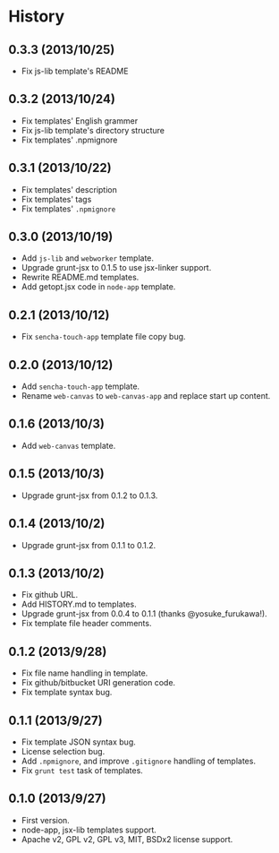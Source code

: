 History
==========

0.3.3 (2013/10/25)
-----------------------

* Fix js-lib template's README

0.3.2 (2013/10/24)
-----------------------

* Fix templates' English grammer
* Fix js-lib template's directory structure
* Fix templates' .npmignore

0.3.1 (2013/10/22)
-----------------------

* Fix templates' description
* Fix templates' tags
* Fix templates' `.npmignore`

0.3.0 (2013/10/19)
-----------------------

* Add `js-lib` and `webworker` template.
* Upgrade grunt-jsx to 0.1.5 to use jsx-linker support.
* Rewrite README.md templates.
* Add getopt.jsx code in `node-app` template.

0.2.1 (2013/10/12)
-----------------------

* Fix `sencha-touch-app` template file copy bug.

0.2.0 (2013/10/12)
-----------------------

* Add `sencha-touch-app` template.
* Rename `web-canvas` to `web-canvas-app` and replace start up content.

0.1.6 (2013/10/3)
------------------

* Add `web-canvas` template.

0.1.5 (2013/10/3)
------------------

* Upgrade grunt-jsx from 0.1.2 to 0.1.3.

0.1.4 (2013/10/2)
------------------

* Upgrade grunt-jsx from 0.1.1 to 0.1.2.

0.1.3 (2013/10/2)
------------------

* Fix github URL.
* Add HISTORY.md to templates.
* Upgrade grunt-jsx from 0.0.4 to 0.1.1 (thanks @yosuke_furukawa!).
* Fix template file header comments.

0.1.2 (2013/9/28)
------------------

* Fix file name handling in template.
* Fix github/bitbucket URI generation code.
* Fix template syntax bug.

0.1.1 (2013/9/27)
------------------

* Fix template JSON syntax bug.
* License selection bug.
* Add `.npmignore`, and improve `.gitignore` handling of templates.
* Fix `grunt test` task of templates.

0.1.0 (2013/9/27)
------------------

* First version.
* node-app, jsx-lib templates support.
* Apache v2, GPL v2, GPL v3, MIT, BSDx2 license support.
